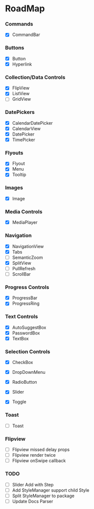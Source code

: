 # RoadMap

### Commands
- [x] CommandBar

### Buttons
- [x] Button
- [x] Hyperlink

### Collection/Data Controls
- [x] FlipView
- [x] ListView
- [ ] GridView

### DatePickers
- [x] CalendarDatePicker
- [x] CalendarView
- [x] DatePicker
- [x] TimePicker

### Flyouts
- [x] Flyout
- [x] Menu
- [x] Tooltip

### Images
- [x] Image

### Media Controls
- [x] MediaPlayer

### Navigation
- [x] NavigationView
- [x] Tabs
- [ ] SemanticZoom
- [x] SplitView
- [ ] PullRefresh
- [ ] ScrollBar

### Progress Controls
- [x] ProgressBar
- [x] ProgressRing

### Text Controls
- [x] AutoSuggestBox
- [x] PasswordBox
- [x] TextBox

### Selection Controls
- [x] CheckBox
- [x] DropDownMenu
- [x] RadioButton
- [x] Slider
- [x] Toggle


### Toast
- [ ] Toast

### Flipview
 - [ ] Flipview missed delay props
 - [ ] Flipview render twice
 - [ ] Flipview onSwipe callback
 
### TODO
- [ ] Slider Add with Step
- [ ] Add StyleManager support child Style
- [ ] Split StyleManager to package
- [ ] Update Docs Parser
